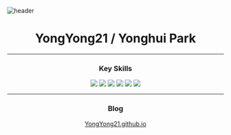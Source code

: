 ![header](https://capsule-render.vercel.app/api?type=cylinder&color=auto&text=YogYong21&fontAlignY=45&fontSize=40&height=150&animation=fadeIn&desc=Yonghui%20park&descAlignY=70)


<div align = "center">

  # YongYong21 / Yonghui Park
  
  ---

  ### Key Skills

  <img src="https://img.shields.io/badge/Python-3766AB?style=flat-square&logo=Python&logoColor=white"/></a>
  <img src="https://img.shields.io/badge/HTML5-E34F26?style=flat-square&logo=HTML5&logoColor=white"/></a>
  <img src="https://img.shields.io/badge/CSS3-1572B6?style=flat-square&logo=CSS3&logoColor=white"/></a>
  <img src="https://img.shields.io/badge/JavaScript-F7DF1E?style=flat-square&logo=JavaScript&logoColor=white"/></a>
  <img src="https://img.shields.io/badge/Sass-CC6699?style=flat-square&logo=Sass&logoColor=white"/></a>
  <img src="https://img.shields.io/badge/React-61DAFB?style=flat-square&logo=React&logoColor=white"/></a>
  <br>
  
  ---
  
  
  ### Blog
  <a href="https://yongyong21.github.io/">YongYong21.github.io</a>
  </div>
                                      
